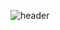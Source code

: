 ![header](https://capsule-render.vercel.app/api?type=rect&color=auto&height=240&section=header&text=TERSHIRE%20Control%20%20Computer%20Vision&fontSize=47)
